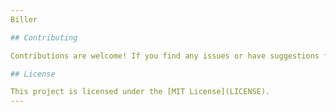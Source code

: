 ```yaml
---
Biller

## Contributing

Contributions are welcome! If you find any issues or have suggestions for improvements, please open an issue or submit a pull request on [GitHub](https://github.com/ashishxcode/vite-react-starter-kit).

## License

This project is licensed under the [MIT License](LICENSE).
---
```

